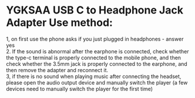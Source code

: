 

# YGKSAA USB C to Headphone Jack Adapter Use method: # 
1, on first use the phone asks if you just plugged in headphones - answer yes  
2. If the sound is abnormal after the earphone is connected, check whether the type-c terminal is properly connected to the mobile phone, and then check whether the 3.5mm jack is properly connected to the earphone, and then remove the adapter and reconnect it.  
3, if there is no sound when playing music after connecting the headset, please open the audio output device and manually switch the player (a few devices need to manually switch the player for the first time)  
